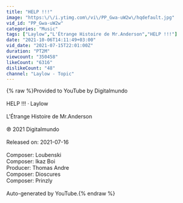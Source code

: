 ```yaml
---
title: "HELP !!!"
image: "https:\/\/i.ytimg.com\/vi\/PP_Gwa-uW2w\/hqdefault.jpg"
vid_id: "PP_Gwa-uW2w"
categories: "Music"
tags: ["Laylow","L'Étrange Histoire de Mr.Anderson","HELP !!!"]
date: "2021-10-06T14:11:49+03:00"
vid_date: "2021-07-15T22:01:00Z"
duration: "PT2M"
viewcount: "350458"
likeCount: "6316"
dislikeCount: "48"
channel: "Laylow - Topic"
---
```

{% raw %}Provided to YouTube by Digitalmundo<br /><br />HELP !!! · Laylow<br /><br />L'Étrange Histoire de Mr.Anderson<br /><br />℗ 2021 Digitalmundo<br /><br />Released on: 2021-07-16<br /><br />Composer: Loubenski<br />Composer: Ikaz Boi<br />Producer: Thomas Andre<br />Composer: Dioscures<br />Composer: Prinzly<br /><br />Auto-generated by YouTube.{% endraw %}
